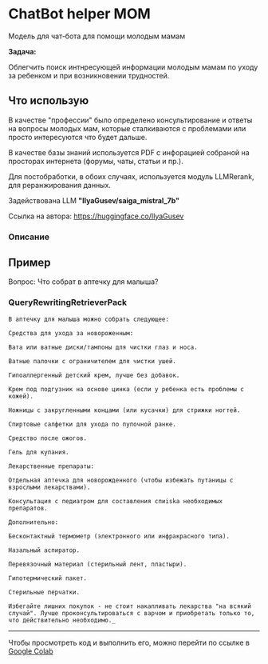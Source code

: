 # ChatBot helper MOM
Модель для чат-бота для помощи молодым мамам

**Задача:**

Облегчить поиск интнресующей информации молодым мамам по уходу за ребенком и при возникновении трудностей.

Что использую
---
В качестве "профессии" было определено консультирование и ответы на вопросы молодых мам, которые сталкиваются с проблемами или просто интересуются что будет дальше.

В качестве базы знаний используется PDF с инфорацией собраной на просторах интернета (форумы, чаты, статьи и пр.).

Для постобработки, в обоих случаях, используется модуль LLMRerank, для реранжирования данных.

Задействована LLM **"IlyaGusev/saiga_mistral_7b"**

Ссылка на автора: https://huggingface.co/IlyaGusev


### Описание


Пример
---
Вопрос: Что собрат в аптечку для малыша?

### QueryRewritingRetrieverPack

    В аптечку для малыша можно собрать следующее:

    Средства для ухода за новороженным:

    Вата или ватные диски/тампоны для чистки глаз и носа.

    Ватные палочки с ограничителем для чистки ушей.

    Гипоаллергенный детский крем, лучше без добавок.

    Крем под подгузник на основе цинка (если у ребенка есть проблемы с кожей).

    Ножницы с закругленными концами (или кусачки) для стрижки ногтей.

    Спиртовые салфетки для ухода по пупочной ранке.

    Средство после ожогов.

    Гель для купания.

    Лекарственные препараты:

    Отдельная аптечка для новорожденного (чтобы избежать путаницы с взрослыми лекарствами).

    Консультация с педиатром для составления спиiska необходимых препаратов.

    Дополнительно:

    Бесконтактный термометр (электронного или инфракрасного типа).

    Назальный аспиратор.

    Перевязочный материал (стерильный лент, пластыри).

    Гипотермический пакет.

    Стерильные перчатки.

    Избегайте лишних покупок - не стоит накапливать лекарства "на всякий случай". Лучше проконсультироваться с варчом и приобретать только то, что действительно необходимо._


<hr>

Чтобы просмотреть код и выполнить его, можно перейти по ссылке в [Google Colab](https://colab.research.google.com/drive/1v1YOIdgMYiZI10er5nllWNiKw9fM1Twe?usp=sharing)
